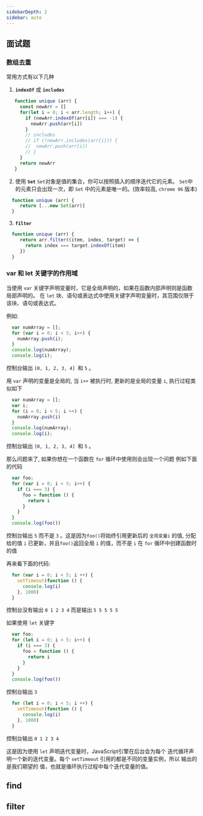 ```yaml
---
sidebarDepth: 2
sidebar: auto
---
```

## 面试题
  ### 数组去重
  常用方式有以下几种
  1. **`indexOf`** 或 **`includes`**

  ```JavaScript 
     function unique (arr) {
       const newArr = []
       for(let i = 0; i < arr.length; i++) {
         if (newArr.indexOf(arr[i]) === -1) {
           newArr.push(arr[i])
         } 
         // includes
         // if (!newArr.includes(arr[i])) {
         //  newArr.push(arr[i])
         // } 
       }
       return newArr
     } 
  ```

  2. 使用 **`Set`**  `Set`对象是值的集合，你可以按照插入的顺序迭代它的元素。  `Set`中的元素只会出现一次，即 `Set` 中的元素是唯一的。(效率较高, `chrome 96` 版本)

  ```JavaScript
    function unique (arr) {
       return [...new Set(arr)]
    } 
  ```
  3. **`filter`**
  ```JavaScript
    function unique (arr) {
       return arr.filter((item, index, target) => {
         return index === target.indexOf(item)
       })
    } 
  ```


### var 和 let 关键字的作用域
  当使用 `var` 关键字声明变量时，它是全局声明的，如果在函数内部声明则是函数局部声明的。
  在 `let` 块、语句或表达式中使用关键字声明变量时，其范围仅限于该块、语句或表达式。  

  例如:  

  ```JavaScript
    var numArray = [];
    for (var i = 0; i < 5; i++) {
      numArray.push(i);
    }
    console.log(numArray);
    console.log(i);
  ```
  控制台输出 `[0, 1, 2, 3, 4] `和 `5` 。

  用 `var` 声明的变量是全局的, 当 `i++` 被执行时, 更新的是全局的变量 `i`, 执行过程类似如下
  ```JavaScript
    var numArray = [];
    var i;
    for (i = 0; i < 5; i ++) {
      numArray.push(i)
    }
    console.log(numArray);
    console.log(i);
  ```
  控制台输出 `[0, 1, 2, 3, 4] `和 `5` 。

  那么问题来了, 如果你想在一个函数在 `for` 循环中使用则会出现一个问题 例如下面的代码

  ```JavaScript
    var foo;
    for (var i = 0; i < 5; i++) {
      if (i === 3) {
        foo = function () {
          return i
        }
      }
    }
    console.log(foo())
  ```
  控制台输出 `5` 而不是 `3` 。这是因为`foo()`将始终引用更新后的 `全局变量i` 的值, 分配给的值 `i` 已更新，并且`foo()`返回全局 `i` 的值，而不是 `i` 在 `for` 循环中创建函数时的值

  再来看下面的代码: 
  ```JavaScript
    for (var i = 0; i < 5; i ++) {
      setTimeout(function () {
        console.log(i)
      }, 1000)
    }
  ```
  控制台没有输出 `0 1 2 3 4` 而是输出 `5 5 5 5 5`

  如果使用 `let` 关键字

  ```JavaScript
    var foo;
    for (let i = 0; i < 5; i++) {
      if (i === 3) {
        foo = function () {
          return i
        }
      }
    }
    console.log(foo())
  ```
  控制台输出 `3`

  ```JavaScript
    for (let i = 0; i < 5; i ++) {
      setTimeout(function () {
        console.log(i)
      }, 1000)
    }
  ```
  控制台输出 `0 1 2 3 4`

  这是因为使用 `let` 声明迭代变量时，JavaScript引擎在后台会为每个 迭代循环声明一个新的迭代变量。每个 `setTimeout` 引用的都是不同的变量实例，所以 输出的是我们期望的 值，也就是循环执行过程中每个迭代变量的值。

  


## find

## filter


